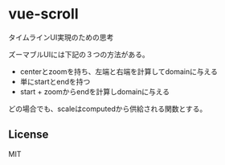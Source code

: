 # vue-scroll

タイムラインUI実現のための思考

ズーマブルUIには下記の３つの方法がある。

- centerとzoomを持ち、左端と右端を計算してdomainに与える
- 単にstartとendを持つ
- start + zoomからendを計算しdomainに与える

どの場合でも、scaleはcomputedから供給される関数とする。

## License

MIT